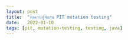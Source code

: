 ```yaml
---
layout: post
title:  "ทำความรู้จักกับ PIT mutation testing"
date:   2022-01-10
tags: [pit, mutation-testing, testing, java]
---
```



